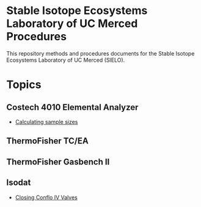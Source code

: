 # Stable Isotope Ecosystems Laboratory of UC Merced Procedures

This repository methods and procedures documents for the Stable Isotope Ecosystems Laboratory of UC Merced (SIELO).

# Topics

## Costech 4010 Elemental Analyzer

* [Calculating sample sizes](./costech_EA/sample_size_calculation.md)

## ThermoFisher TC/EA

## ThermoFisher Gasbench II

## Isodat
* [Closing Conflo IV Valves](./conflo/closing_conflo_valves.md)

